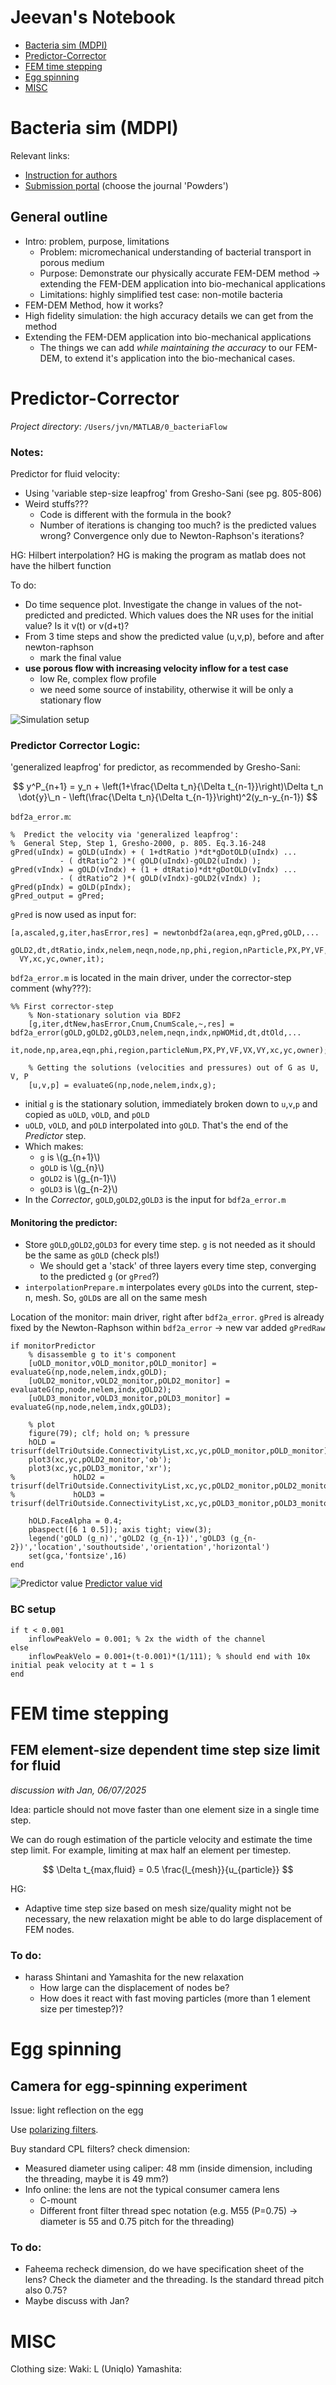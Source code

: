 # Jeevan's Notebook
<!-- MarkdownTOC autolink="true" levels="1"-->

- [Bacteria sim \(MDPI\)](#bacteria-sim-mdpi)
- [Predictor-Corrector](#predictor-corrector)
- [FEM time stepping](#fem-time-stepping)
- [Egg spinning](#egg-spinning)
- [MISC](#misc)

<!-- /MarkdownTOC -->



# Bacteria sim (MDPI)
Relevant links:

- [Instruction for authors](http://www.mdpi.com/journal/powders/instructions)
- [Submission portal](http://susy.mdpi.com) (choose the journal 'Powders')

## General outline
- Intro: problem, purpose, limitations
	- Problem: micromechanical understanding of bacterial transport in porous medium
	- Purpose: Demonstrate our physically accurate FEM-DEM method -> extending the FEM-DEM application into bio-mechanical applications
	- Limitations: highly simplified test case: non-motile bacteria
- FEM-DEM Method, how it works?
- High fidelity simulation: the high accuracy details we can get from the method
- Extending the FEM-DEM application into bio-mechanical applications
	-  The things we can add *while maintaining the accuracy* to our FEM-DEM, to extend it's application into the bio-mechanical cases. 



# Predictor-Corrector

*Project directory*: `/Users/jvn/MATLAB/0_bacteriaFlow`

### Notes:
Predictor for fluid velocity:

- Using 'variable step-size leapfrog' from Gresho-Sani (see pg. 805-806)
- Weird stuffs???
	- Code is different with the formula in the book?
	- Number of iterations is changing too much? is the predicted values wrong? Convergence only due to Newton-Raphson's iterations?
	
HG: Hilbert interpolation? HG is making the program as matlab does not have the hilbert function

To do:

- Do time sequence plot. Investigate the change in values of the not-predicted and predicted. Which values does the NR uses for the initial value? Is it v(t) or v(d+t)?
- From 3 time steps and show the predicted value (u,v,p), before and after newton-raphson
	- mark the final value
- **use porous flow with increasing velocity inflow for a test case**
	- low Re, complex flow profile
	- we need some source of instability, otherwise it will be only a stationary flow

![Simulation setup](figs/SimGeomForPredictorInvestigation.png)
### Predictor Corrector Logic:
'generalized leapfrog' for predictor, as recommended by Gresho-Sani:

$$
y^P_{n+1} = y_n + \left(1+\frac{\Delta t_n}{\Delta t_{n-1}}\right)\Delta t_n \dot{y}\_n - \left(\frac{\Delta t_n}{\Delta t_{n-1}}\right)^2(y_n-y_{n-1})
$$

`bdf2a_error.m`:
```
%  Predict the velocity via 'generalized leapfrog':
%  General Step, Step 1, Gresho-2000, p. 805. Eq.3.16-248
gPred(uIndx) = gOLD(uIndx) + ( 1+dtRatio )*dt*gDotOLD(uIndx) ...
           - ( dtRatio^2 )*( gOLD(uIndx)-gOLD2(uIndx) );
gPred(vIndx) = gOLD(vIndx) + (1 + dtRatio)*dt*gDotOLD(vIndx) ...
           - ( dtRatio^2 )*( gOLD(vIndx)-gOLD2(vIndx) );
gPred(pIndx) = gOLD(pIndx);
gPred_output = gPred;
```

`gPred` is now used as input for:
```
[a,ascaled,g,iter,hasError,res] = newtonbdf2a(area,eqn,gPred,gOLD,...
  gOLD2,dt,dtRatio,indx,nelem,neqn,node,np,phi,region,nParticle,PX,PY,VF,VX,...
  VY,xc,yc,owner,it);
```


`bdf2a_error.m` is located in the main driver, under the corrector-step comment (why???):
```
%% First corrector-step
    % Non-stationary solution via BDF2
    [g,iter,dtNew,hasError,Cnum,CnumScale,~,res] = bdf2a_error(gOLD,gOLD2,gOLD3,nelem,neqn,indx,npWOMid,dt,dtOld,...
        it,node,np,area,eqn,phi,region,particleNum,PX,PY,VF,VX,VY,xc,yc,owner);

    % Getting the solutions (velocities and pressures) out of G as U, V, P
    [u,v,p] = evaluateG(np,node,nelem,indx,g);
```


- initial `g` is the stationary solution, immediately broken down to `u`,`v`,`p` and copied as `uOLD`, `vOLD`, and `pOLD`
- `uOLD`, `vOLD`, and `pOLD` interpolated into `gOLD`. That's the end of the *Predictor* step.
- Which makes:
	- `g` is \\(g_{n+1}\\)
	-  `gOLD` is \\(g_{n}\\)
	-  `gOLD2` is \\(g_{n-1}\\)
	-  `gOLD3` is \\(g_{n-2}\\)
- In the *Corrector*, `gOLD`,`gOLD2`,`gOLD3` is the input for `bdf2a_error.m`

#### Monitoring the predictor:

- Store `gOLD`,`gOLD2`,`gOLD3` for every time step. `g` is not needed as it should be the same as `gOLD` (check pls!)
	- We should get a 'stack' of three layers every time step, converging to the predicted `g` (or `gPred`?)
- `interpolationPrepare.m` interpolates every `gOLD`s into the current, step-n, mesh. So, `gOLD`s are all on the same mesh	

Location of the monitor: main driver, right after `bdf2a_error`. `gPred` is already fixed by the Newton-Raphson within `bdf2a_error` -> new var added `gPredRaw`
```
if monitorPredictor
    % disassemble g to it's component
    [uOLD_monitor,vOLD_monitor,pOLD_monitor] = evaluateG(np,node,nelem,indx,gOLD);
    [uOLD2_monitor,vOLD2_monitor,pOLD2_monitor] = evaluateG(np,node,nelem,indx,gOLD2);
    [uOLD3_monitor,vOLD3_monitor,pOLD3_monitor] = evaluateG(np,node,nelem,indx,gOLD3);
    
    % plot
    figure(79); clf; hold on; % pressure
    hOLD = trisurf(delTriOutside.ConnectivityList,xc,yc,pOLD_monitor,pOLD_monitor);
    plot3(xc,yc,pOLD2_monitor,'ob');
    plot3(xc,yc,pOLD3_monitor,'xr');
%             hOLD2 = trisurf(delTriOutside.ConnectivityList,xc,yc,pOLD2_monitor,pOLD2_monitor);
%             hOLD3 = trisurf(delTriOutside.ConnectivityList,xc,yc,pOLD3_monitor,pOLD3_monitor);
    
    hOLD.FaceAlpha = 0.4;
    pbaspect([6 1 0.5]); axis tight; view(3);
    legend('gOLD (g_n)','gOLD2 (g_{n-1})','gOLD3 (g_{n-2})','location','southoutside','orientation','horizontal')
    set(gca,'fontsize',16)
end
```

![Predictor value](figs/predictorEval.png)
[Predictor value vid](vids/PredictorEval-zoomLargedt2.mp4)

### BC setup
```
if t < 0.001
    inflowPeakVelo = 0.001; % 2x the width of the channel
else
    inflowPeakVelo = 0.001+(t-0.001)*(1/111); % should end with 10x initial peak velocity at t = 1 s
end
```



# FEM time stepping
## FEM element-size dependent time step size limit for fluid
*discussion with Jan, 06/07/2025*

Idea: particle should not move faster than one element size in a single time step.

We can do rough estimation of the particle velocity and estimate the time step limit. For example, limiting at max half an element per timestep.

$$
\Delta t_{max,fluid} = 0.5 \frac{l_{mesh}}{u_{particle}}
$$

HG:

- Adaptive time step size based on mesh size/quality might not be necessary, the new relaxation might be able to do large displacement of FEM nodes.

### To do:
- harass Shintani and Yamashita for the new relaxation
	- How large can the displacement of nodes be?
	- How does it react with fast moving particles (more than 1 element size per timestep?)?
	






















# Egg spinning
## Camera for egg-spinning experiment
Issue: light reflection on the egg

Use [polarizing filters](https://en.wikipedia.org/wiki/Polarizing_filter_(photography)).

Buy standard CPL filters? check dimension:

- Measured diameter using caliper: 48 mm (inside dimension, including the threading, maybe it is 49 mm?)
- Info online: the lens are not the typical consumer camera lens
	- C-mount
	- Different front filter thread spec notation (e.g. M55 (P=0.75) -> diameter is 55 and 0.75 pitch for the threading)

### To do:
- Faheema recheck dimension, do we have specification sheet of the lens? Check the diameter and the threading. Is the standard thread pitch also 0.75?
- Maybe discuss with Jan?



# MISC
Clothing size:
Waki: L (Uniqlo)
Yamashita: 


